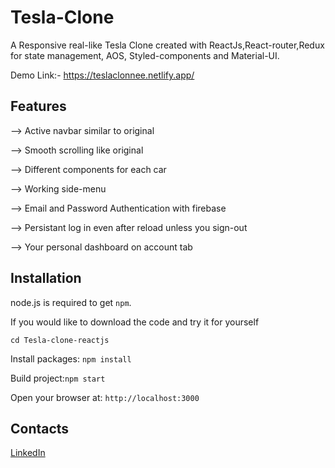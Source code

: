 # Tesla-Clone
A Responsive real-like Tesla Clone created with ReactJs,React-router,Redux for state management, AOS, Styled-components and Material-UI.


Demo Link:- https://teslaclonnee.netlify.app/

## Features
--> Active navbar similar to original

--> Smooth scrolling like original

--> Different components for each car

--> Working side-menu

--> Email and Password Authentication with firebase

--> Persistant log in even after reload unless you sign-out

--> Your personal dashboard on account tab


## Installation

node.js is required to get `npm`.

If you would like to download the code and try it for yourself

`cd Tesla-clone-reactjs`

Install packages: `npm install`

Build project:`npm start`

Open your browser at: `http://localhost:3000`

## Contacts
<a href="linkedin.com/in/harsh-vijay-ba6413193/" target="_blank"></i>LinkedIn</a>
